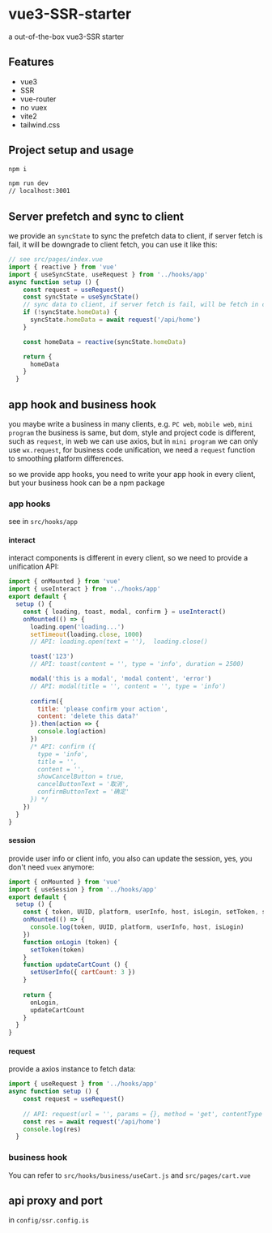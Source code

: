 # vue3-SSR-starter
a out-of-the-box vue3-SSR starter
## Features
- vue3
- SSR
- vue-router
- no vuex
- vite2
- tailwind.css

## Project setup and usage
```bash
npm i
```
```bash
npm run dev
// localhost:3001
```

## Server prefetch and sync to client
we provide an `syncState` to sync the prefetch data to client, 
if server fetch is fail, it will be downgrade to client fetch,
you can use it like this:
```javascript
// see src/pages/index.vue
import { reactive } from 'vue'
import { useSyncState, useRequest } from '../hooks/app'
async function setup () {
    const request = useRequest()
    const syncState = useSyncState()
    // sync data to client, if server fetch is fail, will be fetch in client, see index.html and server.js
    if (!syncState.homeData) {
      syncState.homeData = await request('/api/home')
    }

    const homeData = reactive(syncState.homeData)

    return {
      homeData
    }
  }
```
## app hook and business hook
you maybe write a business in many clients, e.g. `PC web`, `mobile web`, `mini program`
the business is same, but dom, style and project code is different, such as `request`, in web we 
can use axios, but in `mini program` we can only use `wx.request`, for business code unification, 
we need a `request` function to smoothing platform differences.

so we provide app hooks, you need to write your app hook in every client, but your business 
hook can be a npm package

### app hooks
see in `src/hooks/app`
#### interact
interact components is different in every client, so we need to provide a unification API:
```javascript
import { onMounted } from 'vue'
import { useInteract } from '../hooks/app'
export default {
  setup () {
    const { loading, toast, modal, confirm } = useInteract()
    onMounted(() => {
      loading.open('loading...')
      setTimeout(loading.close, 1000)
      // API: loading.open(text = ''),  loading.close()

      toast('123')
      // API: toast(content = '', type = 'info', duration = 2500)

      modal('this is a modal', 'modal content', 'error')
      // API: modal(title = '', content = '', type = 'info')
  
      confirm({
        title: 'please confirm your action',
        content: 'delete this data?'
      }).then(action => {
        console.log(action)
      })
      /* API: confirm ({
        type = 'info',
        title = '',
        content = '',
        showCancelButton = true,
        cancelButtonText = '取消',
        confirmButtonText = '确定'
      }) */
    })
  }
}
```
#### session
provide user info or client info, you also can update the session, yes, you don't need `vuex` anymore:
```javascript
import { onMounted } from 'vue'
import { useSession } from '../hooks/app'
export default {
  setup () {
    const { token, UUID, platform, userInfo, host, isLogin, setToken, setUserInfo } = useSession()
    onMounted(() => {
      console.log(token, UUID, platform, userInfo, host, isLogin)
    })
    function onLogin (token) {
      setToken(token)
    }
    function updateCartCount () {
      setUserInfo({ cartCount: 3 })
    }
  
    return {
      onLogin,
      updateCartCount
    }
  }
}
```
#### request
provide a axios instance to fetch data:
```javascript
import { useRequest } from '../hooks/app'
async function setup () {
    const request = useRequest()
    
    // API: request(url = '', params = {}, method = 'get', contentType = 'form', headers = {}, responseType = 'json')
    const res = await request('/api/home')
    console.log(res)
  }
```

### business hook
You can refer to `src/hooks/business/useCart.js` and `src/pages/cart.vue`

## api proxy and port
in `config/ssr.config.is`

